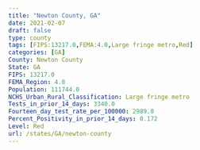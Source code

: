 ```yaml
---
title: "Newton County, GA"
date: 2021-02-07
draft: false
type: county
tags: [FIPS:13217.0,FEMA:4.0,Large fringe metro,Red]
categories: [GA]
County: Newton County
State: GA
FIPS: 13217.0
FEMA_Region: 4.0
Population: 111744.0
NCHS_Urban_Rural_Classification: Large fringe metro
Tests_in_prior_14_days: 3340.0
Fourteen_day_test_rate_per_100000: 2989.0
Percent_Positivity_in_prior_14_days: 0.172
Level: Red
url: /states/GA/newton-county
---
```



